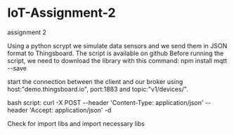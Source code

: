 # IoT-Assignment-2
assignment 2


Using a python scrypt we simulate data sensors and we send them in JSON format to Thingsboard. The script is available on github
Before running the script, we need to download the library with this command: 
npm install mqtt --save


start the connection between the client and our broker using host:"demo.thingsboard.io", port:1883 and topic:"v1/devices/". 

bash script: curl -X POST --header 'Content-Type: application/json' --header 'Accept: application/json' -d 

Check for import libs and import necessary libs
